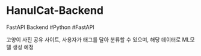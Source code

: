 # HanulCat-Backend
FastAPI Backend #Python #FastAPI

고양이 사진 공유 사이트, 
사용자가 태그를 달아 분류할 수 있으며, 해당 데이터로 ML모델 생성 예정
